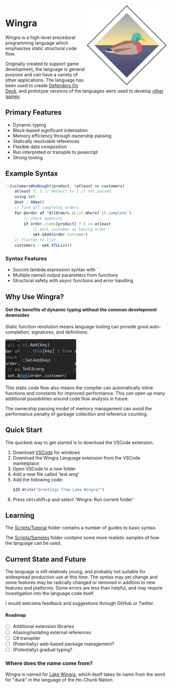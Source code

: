 <img src="images/wingra.png" alt="Logo" width="250" align="right"/>

# Wingra
Wingra is a high-level procedural programming language which emphasizes static structural code flow.

Originally created to support game development, the language is general purpose and can have a variety of other applications. The language has been used to create [Defenders On Deck](https://mercurywave.itch.io/defenders-on-deck), and prototype versions of the languages were used to develop [other](https://mercurywave.itch.io/brinebeards-folly) [games](https://mercurywave.itch.io/file-47-an-incident-in-the-exclusion-zone).

## Primary Features
- Dynamic typing
- Block-based significant indentation
- Memory efficiency through ownership passing
- Statically resolvable references
- Flexible data composition
- Run interpreted or transpile to javascript
- Strong tooling

## Example Syntax
```ts
::CustomersWhoBought(product, ?atleast => customers)
    atleast ?: 1 // default to 1 if not passed
    using Set
    @set : $New()
    // find all completed orders
    for @order of ^AllOrders.$List.Where(`it.complete`)
        // check quantity
        if order.items[product] ? 0 >= atleast
            // mark customer as having order
            set.$Add(order.customer)
    // flatten to list
    customers : set.$ToList()
```
### Syntax Features
- Succint lambda expression syntax with \` \`
- Multiple named output parameters from functions
- Structural safety with async functions and error handling

## Why Use Wingra?

#### Get the benefits of dynamic typing without the common development downsides
Static function resolution means language tooling can provide good auto-completion, signatures, and definitions.

<img src="images/definition.png" alt="Example showing function definition in VSCode" width="221px" />

This static code flow also means the compiler can automatically inline functions and constants for improved performance. This can open up many additional possibilities around code flow analysis in future.

The ownership passing model of memory management can avoid the performance penalty of garbage collection and reference counting.


## Quick Start
The quickest way to get started is to download the VSCode extension.
1. Download [VSCode](https://code.visualstudio.com/) for windows
2. Download the Wingra Language extension from the VSCode marketplace
3. Open VSCode to a new folder
4. Add a new file called 'test.wng'
5. Add the following code:
    ```ts
    $IO.Write("Greetings from Lake Wingra!")
    ```
6. Press ctrl+shift+p and select 'Wingra: Run current folder'

## Learning
The [Scripts/Tutorial](Scripts/Tutorials) folder contains a number of guides to basic syntax.

The [Scripts/Samples](Scripts/Samples) folder contains some more realistic samples of how the language can be used.

## Current State and Future
The language is still relatively young, and probably not suitable for widespread production use at this time. The syntax may yet change and some features may be radically changed or removed in addition to new features and platforms. Some errors are less than helpful, and may require investigation into the language code itself.

I would welcome feedback and suggestions through GitHub or Twitter.

#### Roadmap
- [ ] Additional extension libraries
- [ ] Aliasing/isolating external references
- [ ] C# transpiler
- [ ] (Potentially) web-based package management?
- [ ] (Potentially) gradual typing?

### Where does the name come from?
Wingra is named for [Lake Wingra](https://en.wikipedia.org/wiki/Lake_Wingra), which itself takes its name from the word for "duck" in the language of the Ho-Chunk Nation.
